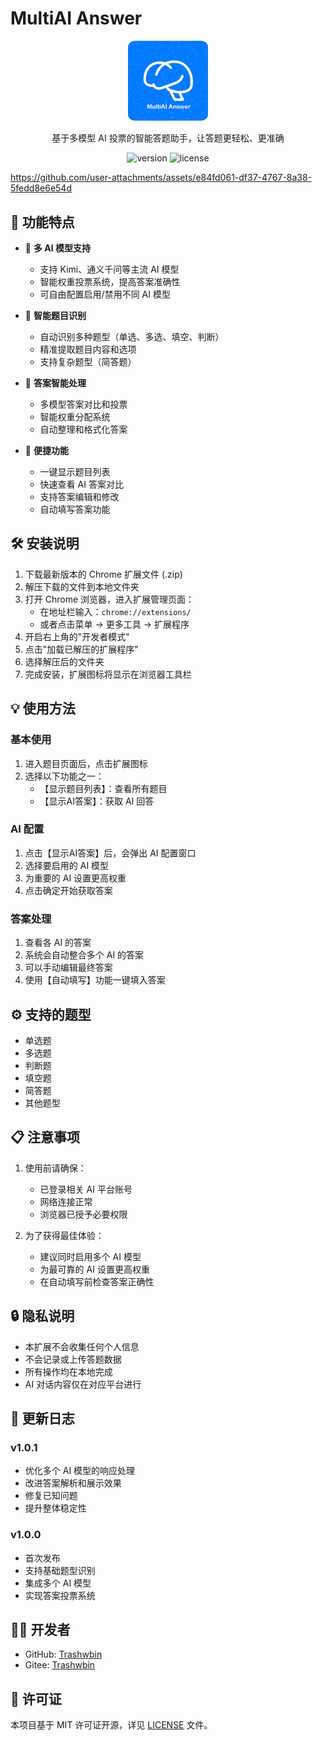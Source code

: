 # MultiAI Answer

<div align="center">
  <img src="icons/icon.png" alt="MultiAI Answer Logo" width="128">
  <p>基于多模型 AI 投票的智能答题助手，让答题更轻松、更准确</p>
  <p>
    <img src="https://img.shields.io/badge/version-1.0.1-blue.svg" alt="version">
    <img src="https://img.shields.io/badge/license-MIT-green.svg" alt="license">
  </p>
</div>

https://github.com/user-attachments/assets/e84fd061-df37-4767-8a38-5fedd8e6e54d

## 📖 功能特点

- 🤖 **多 AI 模型支持**
  - 支持 Kimi、通义千问等主流 AI 模型
  - 智能权重投票系统，提高答案准确性
  - 可自由配置启用/禁用不同 AI 模型

- 📝 **智能题目识别**
  - 自动识别多种题型（单选、多选、填空、判断）
  - 精准提取题目内容和选项
  - 支持复杂题型（简答题）

- 🎯 **答案智能处理**
  - 多模型答案对比和投票
  - 智能权重分配系统
  - 自动整理和格式化答案

- 🚀 **便捷功能**
  - 一键显示题目列表
  - 快速查看 AI 答案对比
  - 支持答案编辑和修改
  - 自动填写答案功能

## 🛠️ 安装说明

1. 下载最新版本的 Chrome 扩展文件 (.zip)
2. 解压下载的文件到本地文件夹
3. 打开 Chrome 浏览器，进入扩展管理页面：
   - 在地址栏输入：`chrome://extensions/`
   - 或者点击菜单 -> 更多工具 -> 扩展程序
4. 开启右上角的"开发者模式"
5. 点击"加载已解压的扩展程序"
6. 选择解压后的文件夹
7. 完成安装，扩展图标将显示在浏览器工具栏

## 💡 使用方法

### 基本使用

1. 进入题目页面后，点击扩展图标
2. 选择以下功能之一：
   - 【显示题目列表】：查看所有题目
   - 【显示AI答案】：获取 AI 回答

### AI 配置

1. 点击【显示AI答案】后，会弹出 AI 配置窗口
2. 选择要启用的 AI 模型
3. 为重要的 AI 设置更高权重
4. 点击确定开始获取答案

### 答案处理

1. 查看各 AI 的答案
2. 系统会自动整合多个 AI 的答案
3. 可以手动编辑最终答案
4. 使用【自动填写】功能一键填入答案

## ⚙️ 支持的题型

- 单选题
- 多选题
- 判断题
- 填空题
- 简答题
- 其他题型

## 📋 注意事项

1. 使用前请确保：
   - 已登录相关 AI 平台账号
   - 网络连接正常
   - 浏览器已授予必要权限

2. 为了获得最佳体验：
   - 建议同时启用多个 AI 模型
   - 为最可靠的 AI 设置更高权重
   - 在自动填写前检查答案正确性

## 🔒 隐私说明

- 本扩展不会收集任何个人信息
- 不会记录或上传答题数据
- 所有操作均在本地完成
- AI 对话内容仅在对应平台进行

## 🔄 更新日志

### v1.0.1
- 优化多个 AI 模型的响应处理
- 改进答案解析和展示效果
- 修复已知问题
- 提升整体稳定性

### v1.0.0
- 首次发布
- 支持基础题型识别
- 集成多个 AI 模型
- 实现答案投票系统

## 👨‍💻 开发者

- GitHub: [Trashwbin](https://github.com/trashwbin)
- Gitee: [Trashwbin](https://gitee.com/trashwbin)

## 📄 许可证

本项目基于 MIT 许可证开源，详见 [LICENSE](LICENSE) 文件。 